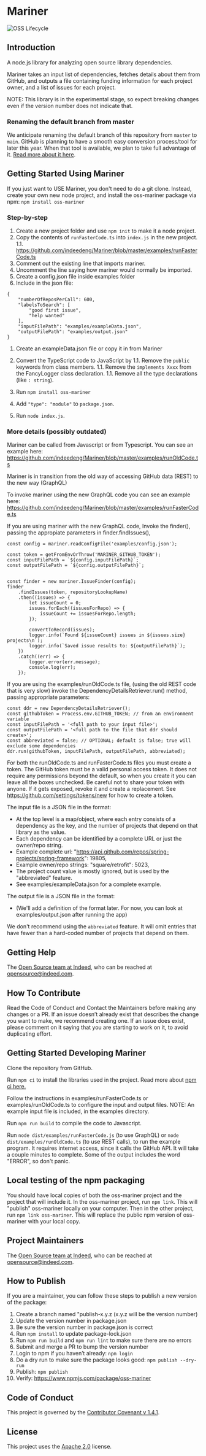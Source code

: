 # Mariner

![OSS Lifecycle](https://img.shields.io/osslifecycle/indeedeng/Mariner.svg)

## Introduction

A node.js library for analyzing open source library dependencies.

Mariner takes an input list of dependencies, fetches details about them from GitHub,
and outputs a file containing funding information for each project owner, and a list
of issues for each project.

NOTE: This library is in the experimental stage, so expect breaking changes
even if the version number does not indicate that.

### Renaming the default branch from master

We anticipate renaming the default branch of this repository from `master` to `main`.
GitHub is planning to have a smooth easy conversion process/tool for later this year.
When that tool is available, we plan to take full advantage of it.
[Read more about it here](https://github.com/github/renaming/blob/main/README.md).

## Getting Started Using Mariner

If you just want to USE Mariner, you don't need to do a git clone.
Instead, create your own new node project, and install the oss-mariner package via npm:
`npm install oss-mariner`

### Step-by-step

1. Create a new project folder and use `npm init` to make it a node project.
1. Copy the contents of `runFasterCode.ts` into `index.js` in the new project.
   1.1. <https://github.com/indeedeng/Mariner/blob/master/examples/runFasterCode.ts>
1. Comment out the existing line that imports mariner.
1. Uncomment the line saying how mariner would normally be imported.
1. Create a config.json file inside examples folder
1. Include in the json file: 

```
{
    "numberOfReposPerCall": 600, 
    "labelsToSearch": [
        "good first issue",
        "help wanted"
    ],
    "inputFilePath": "examples/exampleData.json",
    "outputFilePath": "examples/output.json"
}

```
1. Create an exampleData.json file or copy it in from Mariner

1. Convert the TypeScript code to JavaScript by
   1.1. Remove the `public` keywords from class members.
   1.1. Remove the `implements Xxxx` from the FancyLogger class declaration.
   1.1. Remove all the type declarations (like `: string`).
1. Run `npm install oss-mariner`
1. Add `"type": "module"` to `package.json`.
1. Run `node index.js`.

### More details (possibly outdated)

Mariner can be called from Javascript or from Typescript. You can see an example here:
<https://github.com/indeedeng/Mariner/blob/master/examples/runOldCode.ts>

Mariner is in transition from the old way of accessing GitHub data (REST) to the new way (GraphQL)

To invoke mariner using the new GraphQL code you can see an example here:
<https://github.com/indeedeng/Mariner/blob/master/examples/runFasterCode.ts>

If you are using mariner with the new GraphQL code, Invoke the finder(), passing the
appropiate parameters in finder.findIssues(),

```
const config = mariner.readConfigFile('examples/config.json');

const token = getFromEnvOrThrow('MARINER_GITHUB_TOKEN');
const inputFilePath = `${config.inputFilePath}`;
const outputFilePath = `${config.outputFilePath}`;


const finder = new mariner.IssueFinder(config);
finder
    .findIssues(token, repositoryLookupName)
    .then((issues) => {
        let issueCount = 0;
        issues.forEach((issuesForRepo) => {
            issueCount += issuesForRepo.length;
        });

        convertToRecord(issues);
        logger.info(`Found ${issueCount} issues in ${issues.size} projects\n`);
        logger.info(`Saved issue results to: ${outputFilePath}`);
    })
    .catch((err) => {
        logger.error(err.message);
        console.log(err);
    });

```

If you are using the examples/runOldCode.ts file, (using the old REST code that is very slow)
invoke the DependencyDetailsRetriever.run() method, passing appropriate parameters:

```
const ddr = new DependencyDetailsRetriever();
const githubToken = Process.env.GITHUB_TOKEN; // from an environment variable
const inputFilePath = '<full path to your input file>';
const outputFilePath = '<full path to the file that ddr should create>';
const abbreviated = false; // OPTIONAL; default is false; true will exclude some dependencies
ddr.run(githubToken, inputFilePath, outputFilePath, abbreviated);

```

For both the runOldCode.ts and runFasterCode.ts files you must create a token.
The GitHub token must be a valid personal access token. It does not require any permissions beyond
the default, so when you create it you can leave all the boxes unchecked. Be careful not to
share your token with anyone. If it gets exposed, revoke it and create a replacement.
See https://github.com/settings/tokens/new for how to create a token.

The input file is a JSON file in the format:

-   At the top level is a map/object, where each entry consists of a dependency as the key,
    and the number of projects that depend on that library as the value.
-   Each dependency can be identified by a complete URL or just the owner/repo string.
-   Example complete url: "https://api.github.com/repos/spring-projects/spring-framework": 19805,
-   Example owner/repo strings: "square/retrofit": 5023,
-   The project count value is mostly ignored, but is used by the "abbreviated" feature.
-   See examples/exampleData.json for a complete example.

The output file is a JSON file in the format:

-   (We'll add a definition of the format later.
    For now, you can look at examples/output.json after running the app)

We don't recommend using the `abbreviated` feature.
It will omit entries that have fewer than a hard-coded number of projects that depend on them.

## Getting Help

The [Open Source team at Indeed](https://opensource.indeedeng.io/), who can be reached at opensource@indeed.com.

## How To Contribute

Read the Code of Conduct and Contact the Maintainers before making any changes or a PR.
If an issue doesn’t already exist that describes the change you want to make, we recommend
creating one. If an issue does exist, please comment on it saying that you are starting to
work on it, to avoid duplicating effort.

## Getting Started Developing Mariner

Clone the repository from GitHub.

Run `npm ci` to install the libraries used in the project. Read more about [npm ci here.](https://blog.npmjs.org/post/171556855892/introducing-npm-ci-for-faster-more-reliable)

Follow the instructions in examples/runFasterCode.ts or examples/runOldCode.ts to configure the input and output files. NOTE: An example input file is included, in the examples directory.

Run `npm run build` to compile the code to Javascript.

Run `node dist/examples/runFasterCode.js` (to use GraphQL) or `node dist/examples/runOldCode.ts` (to use REST calls), to run the example program. It requires internet access, since it calls the GitHub API. It will take a couple minutes to complete. Some of the output includes the word "ERROR", so don't panic.

## Local testing of the npm packaging

You should have local copies of both the oss-mariner project and the project that will include it.
In the oss-mariner project, run `npm link`. This will "publish" oss-mariner locally on your
computer. Then in the other project, run `npm link oss-mariner`.
This will replace the public npm version of oss-mariner with your local copy.

## Project Maintainers

The [Open Source team at Indeed](https://opensource.indeedeng.io/), who can be reached at opensource@indeed.com.

## How to Publish

If you are a maintainer, you can follow these steps to publish a new version of the package:

1. Create a branch named "publish-x.y.z (x.y.z will be the version number)
1. Update the version number in package.json
1. Be sure the version number in package.json is correct
1. Run `npm install` to update package-lock.json
1. Run `npm run build` and `npm run lint` to make sure there are no errors
1. Submit and merge a PR to bump the version number
1. Login to npm if you haven’t already: `npm login`
1. Do a dry run to make sure the package looks good: `npm publish --dry-run`
1. Publish: `npm publish`
1. Verify: <https://www.npmjs.com/package/oss-mariner>

## Code of Conduct

This project is governed by the [Contributor Covenant v 1.4.1](CODE_OF_CONDUCT.md).

## License

This project uses the [Apache 2.0](LICENSE) license.
